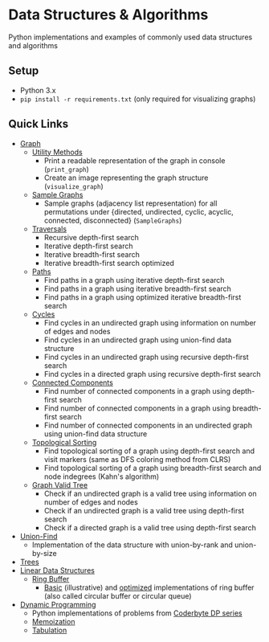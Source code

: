 # Data Structures & Algorithms

Python implementations and examples of commonly used data structures and algorithms

## Setup

- Python 3.x
- `pip install -r requirements.txt` (only required for visualizing graphs)

## Quick Links

- [Graph](graph)
  - [Utility Methods](graph/__init__.py)
    - Print a readable representation of the graph in console (`print_graph`)
    - Create an image representing the graph structure (`visualize_graph`)
  - [Sample Graphs](graph/__init__.py)
    - Sample graphs (adjacency list representation) for all permutations under {directed, undirected, cyclic, acyclic, connected, disconnected} (`SampleGraphs`)
  - [Traversals](graph/traversals.py)
    - Recursive depth-first search
    - Iterative depth-first search
    - Iterative breadth-first search
    - Iterative breadth-first search optimized
  - [Paths](graph/paths.py)
    - Find paths in a graph using iterative depth-first search
    - Find paths in a graph using iterative breadth-first search
    - Find paths in a graph using optimized iterative breadth-first search
  - [Cycles](graph/cycles.py)
    - Find cycles in an undirected graph using information on number of edges and nodes
    - Find cycles in an undirected graph using union-find data structure
    - Find cycles in an undirected graph using recursive depth-first search
    - Find cycles in a directed graph using recursive depth-first search
  - [Connected Components](graph/connected_components.py)
    - Find number of connected components in a graph using depth-first search
    - Find number of connected components in a graph using breadth-first search
    - Find number of connected components in an undirected graph using union-find data structure
  - [Topological Sorting](graph/topological_sorting.py)
    - Find topological sorting of a graph using depth-first search and visit markers (same as DFS coloring method from CLRS)
    - Find topological sorting of a graph using breadth-first search and node indegrees (Kahn's algorithm)
  - [Graph Valid Tree](graph/valid_tree.py)
    - Check if an undirected graph is a valid tree using information on number of edges and nodes
    - Check if an undirected graph is a valid tree using depth-first search
    - Check if a directed graph is a valid tree using depth-first search
- [Union-Find](unionfind/__init__.py)
  - Implementation of the data structure with union-by-rank and union-by-size
- [Trees](tree)
- [Linear Data Structures](linear)
  - [Ring Buffer](linear/ring_buffer)
    - [Basic](linear/ring_buffer/ring_buffer_basic.py) (illustrative) and [optimized](linear/ring_buffer/ring_buffer_optimized.py) implementations of ring buffer (also called circular buffer or circular queue)
- [Dynamic Programming](dp)
  - Python implementations of problems from [Coderbyte DP series](https://www.youtube.com/watch?v=oBt53YbR9Kk)
  - [Memoization](dp/memoization)
  - [Tabulation](dp/tabulation)

